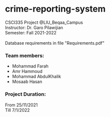 # crime-reporting-system

CSCI335 Project @LIU_Beqaa_Campus <br>
Instructor: Dr. Garo Pilawijian <br>
Semester: Fall 2021-2022 <br>
<br>
Database requirements in file "Requirements.pdf"

### Team members:
- Mohammad Farah
- Amr Hammoud
- Mohammad AbdulKhalik
- Mosaab Hasan

### Project Duration:
  From 25/11/2021 <br>
  Till 7/1/2022
